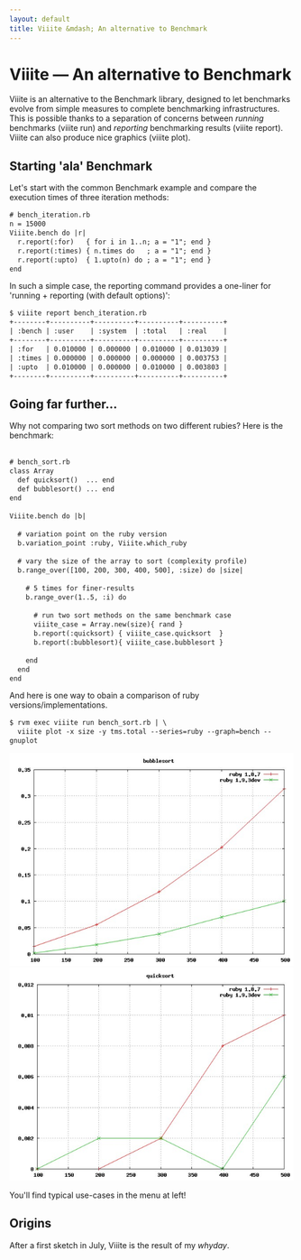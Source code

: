```yaml
---
layout: default
title: Viiite &mdash; An alternative to Benchmark
---
```

# Viiite &mdash; An alternative to Benchmark

Viiite is an alternative to the Benchmark library, designed to let benchmarks evolve from simple measures to complete benchmarking infrastructures. This is possible thanks to a separation of concerns between *running* benchmarks (viiite run) and *reporting* benchmarking results (viiite report). Viiite can also produce nice graphics (viiite plot).

## Starting 'ala' Benchmark

Let's start with the common Benchmark example and compare the execution times of three iteration methods:

    # bench_iteration.rb
    n = 15000
    Viiite.bench do |r|
      r.report(:for)   { for i in 1..n; a = "1"; end }
      r.report(:times) { n.times do   ; a = "1"; end }
      r.report(:upto)  { 1.upto(n) do ; a = "1"; end }
    end

In such a simple case, the reporting command provides a one-liner for 'running + reporting (with default options)':

    $ viiite report bench_iteration.rb
    +--------+----------+----------+----------+----------+
    | :bench | :user    | :system  | :total   | :real    |
    +--------+----------+----------+----------+----------+
    | :for   | 0.010000 | 0.000000 | 0.010000 | 0.013039 |
    | :times | 0.000000 | 0.000000 | 0.000000 | 0.003753 |
    | :upto  | 0.010000 | 0.000000 | 0.010000 | 0.003803 |
    +--------+----------+----------+----------+----------+

## Going far further...

Why not comparing two sort methods on two different rubies? Here is the benchmark:

<pre><code class="ruby">
# bench_sort.rb
class Array
  def quicksort()  ... end
  def bubblesort() ... end
end

Viiite.bench do |b|

  # variation point on the ruby version
  b.variation_point :ruby, Viiite.which_ruby

  # vary the size of the array to sort (complexity profile)
  b.range_over([100, 200, 300, 400, 500], :size) do |size|
    
    # 5 times for finer-results
    b.range_over(1..5, :i) do

      # run two sort methods on the same benchmark case
      viiite_case = Array.new(size){ rand }
      b.report(:quicksort) { viiite_case.quicksort  }
      b.report(:bubblesort){ viiite_case.bubblesort }

    end
  end
end
</code></pre>

And here is one way to obain a comparison of ruby versions/implementations.

    $ rvm exec viiite run bench_sort.rb | \
      viiite plot -x size -y tms.total --series=ruby --graph=bench --gnuplot

![Comparing Bubblesort complexity with Viiite](images/bubblesort-rubies.jpeg)
![Comparing Quicksort complexity with Viiite](images/quicksort-rubies.jpeg)

You'll find typical use-cases in the menu at left!

## Origins

After a first sketch in July, Viiite is the result of my *whyday*.
